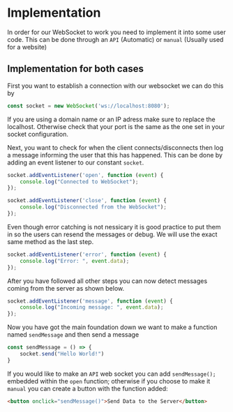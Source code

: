 # Implementation

In order for our WebSocket to work you need to implement it into some user code. This can be done through an `API` (Automatic) or `manual` (Usually used for a website)

## Implementation for both cases
First you want to establish a connection with our websocket we can do this by
```js
const socket = new WebSocket('ws://localhost:8080');
```
If you are using a domain name or an IP adress make sure to replace the localhost. Otherwise check that your port is the same as the one set in your socket configuration.

Next, you want to check for when the client connects/disconnects then log a message informing the user that this has happened. This can be done by adding an event listener to our constant `socket`.
```js
socket.addEventListener('open', function (event) {
    console.log("Connected to WebSocket");
});
```
```js
socket.addEventListener('close', function (event) {
    console.log("Disconnected from the WebSocket");
});
```

Even though error catching is not nessicary it is good practice to put them in so the users can resend the messages or debug. We will use the exact same method as the last step.

```js
socket.addEventListener('error', function (event) {
    console.log("Error: ", event.data);
});
```

After you have followed all other steps you can now detect messages coming from the server as shown below.
```js
socket.addEventListener('message', function (event) {
    console.log("Incoming message: ", event.data);
});
```
Now you have got the main foundation down we want to make a function named `sendMessage` and then send a message
```js
const sendMessage = () => {
    socket.send("Hello World!")
}
```

If you would like to make an `API` web socket you can add `sendMessage();` embedded within the `open` function; otherwise if you choose to make it `manual` you can create a button with the function added:
```HTML
<button onclick="sendMessage()">Send Data to the Server</button>
```